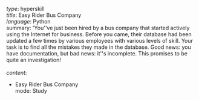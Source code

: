 *type*: hyperskill<br>
*title*: Easy Rider Bus Company<br>
*language*: Python<br>
summary: 'You''ve just been hired by a bus company that started actively using the Internet for business. Before you
came, their database had been updated a few times by various employees with various levels of skill. Your task is to
find all the mistakes they made in the database. Good news: you have documentation, but bad news:
it''s incomplete. This promises to be quite an investigation!<br/><br/>
*content*:

- Easy Rider Bus Company<br>
  mode: Study